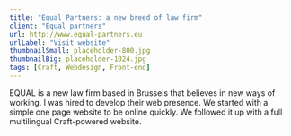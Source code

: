 ```yaml
---
title: "Equal Partners: a new breed of law firm"
client: "Equal partners"
url: http://www.equal-partners.eu
urlLabel: "Visit website"
thumbnailSmall: placeholder-800.jpg
thumbnailBig: placeholder-1024.jpg
tags: [Craft, Webdesign, Front-end]
---
```


EQUAL is a new law firm based in Brussels that believes in new ways of working. I was hired to develop their web presence. We started with a simple one page website to be online quickly. We followed it up with a full multilingual Craft-powered website.

